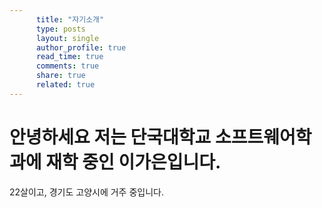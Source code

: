 ```yaml
---
      title: "자기소개"
      type: posts
      layout: single
      author_profile: true
      read_time: true
      comments: true
      share: true
      related: true
---
```


# 안녕하세요 저는 단국대학교 소프트웨어학과에 재학 중인 이가은입니다.

22살이고, 경기도 고양시에 거주 중입니다.
